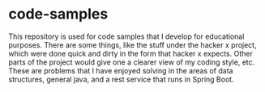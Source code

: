 # code-samples
This repository is used for code samples that I develop for educational purposes. There are some things, like the stuff under
the hacker x project, which were done quick and dirty in the form that hacker x expects.
Other parts of the project would give one a clearer view of my coding style, etc. These are problems that I have enjoyed solving in the 
areas of data structures, general java, and a rest service that runs in Spring Boot.

